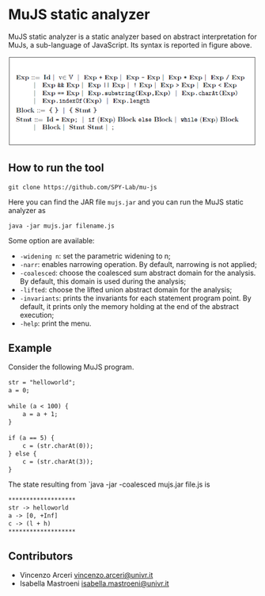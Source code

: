# MuJS static analyzer
MuJS static analyzer is a static analyzer based on abstract interpretation for MuJs, a sub-language of JavaScript. Its syntax is reported in figure above.

![image](misc/syntax.PNG)

## How to run the tool
```
git clone https://github.com/SPY-Lab/mu-js
```
Here you can find the JAR file `mujs.jar` and you can run the MuJS static analyzer as
```
java -jar mujs.jar filename.js 
```
Some option are available:
* `-widening n`: set the parametric widening to n;
* `-narr`: enables narrowing operation. By default, narrowing is not applied;
* `-coalesced`: choose the coalesced sum abstract domain for the analysis. By default, this domain is used during the analysis;
* `-lifted`: choose the lifted union abstract domain for the analysis;
* `-invariants`: prints the invariants for each statement program point. By default, it prints only the memory holding at the end of the abstract execution;
* `-help`: print the menu.

## Example
Consider the following MuJS program.

```
str = "helloworld";
a = 0;

while (a < 100) {
	a = a + 1;
}

if (a == 5) {
	c = (str.charAt(0));
} else {
	c = (str.charAt(3));
}
```

The state resulting from `java -jar -coalesced mujs.jar file.js is

```
*******************
str -> helloworld
a -> [0, +Inf]
c -> (l + h)
*******************
```
## Contributors
- Vincenzo Arceri vincenzo.arceri@univr.it
- Isabella Mastroeni isabella.mastroeni@univr.it
